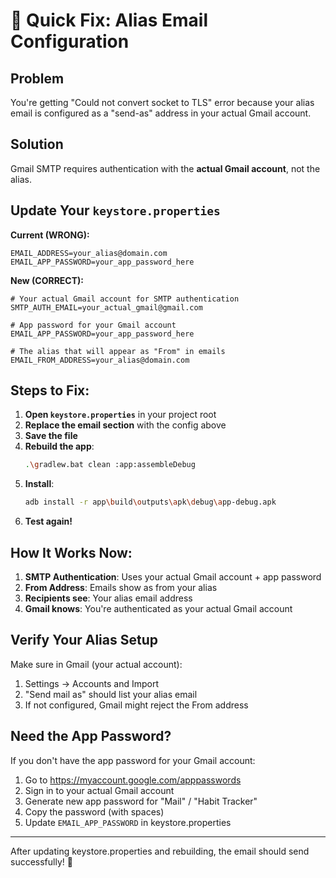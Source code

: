 # 🔧 Quick Fix: Alias Email Configuration

## Problem
You're getting "Could not convert socket to TLS" error because your alias email is configured as a "send-as" address in your actual Gmail account.

## Solution
Gmail SMTP requires authentication with the **actual Gmail account**, not the alias.

## Update Your `keystore.properties`

**Current (WRONG):**
```properties
EMAIL_ADDRESS=your_alias@domain.com
EMAIL_APP_PASSWORD=your_app_password_here
```

**New (CORRECT):**
```properties
# Your actual Gmail account for SMTP authentication
SMTP_AUTH_EMAIL=your_actual_gmail@gmail.com

# App password for your Gmail account
EMAIL_APP_PASSWORD=your_app_password_here

# The alias that will appear as "From" in emails
EMAIL_FROM_ADDRESS=your_alias@domain.com
```

## Steps to Fix:

1. **Open `keystore.properties`** in your project root
2. **Replace the email section** with the config above
3. **Save the file**
4. **Rebuild the app**:
   ```bash
   .\gradlew.bat clean :app:assembleDebug
   ```
5. **Install**:
   ```bash
   adb install -r app\build\outputs\apk\debug\app-debug.apk
   ```
6. **Test again!**

## How It Works Now:

1. **SMTP Authentication**: Uses your actual Gmail account + app password
2. **From Address**: Emails show as from your alias
3. **Recipients see**: Your alias email address
4. **Gmail knows**: You're authenticated as your actual Gmail account

## Verify Your Alias Setup

Make sure in Gmail (your actual account):
1. Settings → Accounts and Import
2. "Send mail as" should list your alias email
3. If not configured, Gmail might reject the From address

## Need the App Password?

If you don't have the app password for your Gmail account:
1. Go to https://myaccount.google.com/apppasswords
2. Sign in to your actual Gmail account
3. Generate new app password for "Mail" / "Habit Tracker"
4. Copy the password (with spaces)
5. Update `EMAIL_APP_PASSWORD` in keystore.properties

---

After updating keystore.properties and rebuilding, the email should send successfully! 🚀

